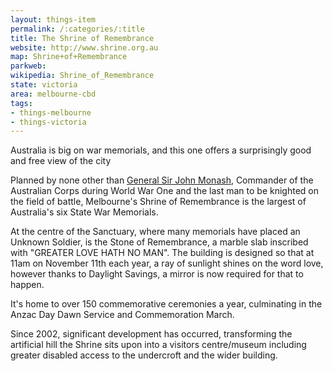 ```yaml
---
layout: things-item
permalink: /:categories/:title
title: The Shrine of Remembrance
website: http://www.shrine.org.au
map: Shrine+of+Remembrance
parkweb: 
wikipedia: Shrine_of_Remembrance
state: victoria
area: melbourne-cbd
tags:
- things-melbourne
- things-victoria
---
```

Australia is big on war memorials, and this one offers a surprisingly good and free view of the city

Planned by none other than [General Sir John Monash](https://en.wikipedia.org/wiki/John_Monash), Commander of the Australian Corps during World War One and the last man to be knighted on the field of battle, Melbourne's Shrine of Remembrance is the largest of Australia's six State War Memorials.

At the centre of the Sanctuary, where many memorials have placed an Unknown Soldier, is the Stone of Remembrance, a marble slab inscribed with "GREATER LOVE HATH NO MAN". The building is designed so that at 11am on November 11th each year, a ray of sunlight shines on the word love, however thanks to Daylight Savings, a mirror is now required for that to happen.

It's home to over 150 commemorative ceremonies a year, culminating in the Anzac Day Dawn Service and Commemoration March.

Since 2002, significant development has occurred, transforming the artificial hill the Shrine sits upon into a visitors centre/museum including greater disabled access to the undercroft and the wider building.